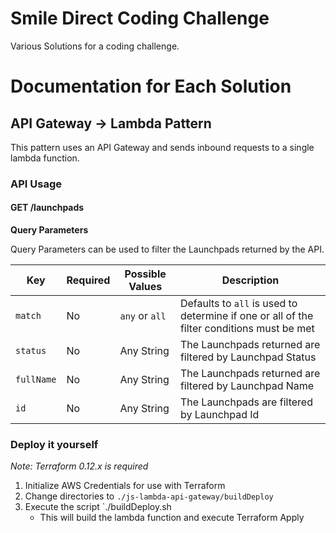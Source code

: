 # Smile Direct Coding Challenge

Various Solutions for a coding challenge.

# Documentation for Each Solution

## API Gateway -> Lambda Pattern

This pattern uses an API Gateway and sends inbound requests to a single lambda function.

### API Usage

#### GET /launchpads

**Query Parameters**

Query Parameters can be used to filter the Launchpads returned by the API.

| Key        | Required | Possible Values | Description                                                                               |
| ---------- | -------- | --------------- | ----------------------------------------------------------------------------------------- |
| `match`    | No       | `any` or `all`  | Defaults to `all` is used to determine if one or all of the filter conditions must be met |
| `status`   | No       | Any String      | The Launchpads returned are filtered by Launchpad Status                                  |
| `fullName` | No       | Any String      | The Launchpads returned are filtered by Launchpad Name                                    |
| `id`       | No       | Any String      | The Launchpads are filtered by Launchpad Id                                               |

### Deploy it yourself

_Note: Terraform 0.12.x is required_

1. Initialize AWS Credentials for use with Terraform
2. Change directories to `./js-lambda-api-gateway/buildDeploy`
3. Execute the script `./buildDeploy.sh
   - This will build the lambda function and execute Terraform Apply

